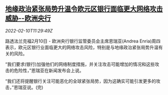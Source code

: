 <!--1644492663000-->
[地缘政治紧张局势升温令欧元区银行面临更大网络攻击威胁--欧洲央行](https://cn.reuters.com/article/ecb-eu-banks-geopolitical-tension-0210-idCNKBS2KF19L)
------

<div><i>2022-02-10T11:29:49Z</i></div><p>路透法兰克福2月10日 - 欧洲央行银行监管委员会主席恩瑞亚(Andrea Enria)周四表示，欧元区银行业面临更大的网络攻击风险，特别是与地缘政治紧张局势升温有关的风险。</p><p>“我们要求(银行)加强他们的网络制度措施，并关注攻击可能增加的情况和这些攻击的危险性，”恩瑞亚在新闻发布会上说。</p><p>“我们还将提醒银行关注可能恶化的全球紧张局势，因为这确实可能引发更多的攻击，”恩瑞亚说。(完)</p>
